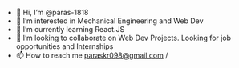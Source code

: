 - 👋 Hi, I’m @paras-1818
- 👀 I’m interested in Mechanical Engineering and Web Dev
- 🌱 I’m currently learning React.JS
- 💞️ I’m looking to collaborate on Web Dev Projects. Looking for job opportunities and Internships
- 📫 How to reach me paraskr098@gmail.com / 

<!---
paras-1818/paras-1818 is a ✨ special ✨ repository because its `README.md` (this file) appears on your GitHub profile.
You can click the Preview link to take a look at your changes.
--->
